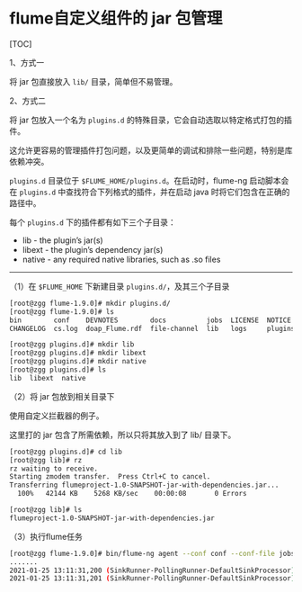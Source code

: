 # flume自定义组件的 jar 包管理

[TOC]

1、方式一

将 jar 包直接放入 `lib/` 目录，简单但不易管理。


2、方式二

将 jar 包放入一个名为 `plugins.d` 的特殊目录，它会自动选取以特定格式打包的插件。

这允许更容易的管理插件打包问题，以及更简单的调试和排除一些问题，特别是库依赖冲突。

`plugins.d` 目录位于 `$FLUME_HOME/plugins.d`。在启动时，flume-ng 启动脚本会在 `plugins.d` 中查找符合下列格式的插件，并在启动 java 时将它们包含在正确的路径中。

每个 `plugins.d` 下的插件都有如下三个子目录：

- lib - the plugin’s jar(s)
- libext - the plugin’s dependency jar(s)
- native - any required native libraries, such as .so files

---------------------------------------------------------

（1）在 `$FLUME_HOME` 下新建目录 `plugins.d/`，及其三个子目录

```sh
[root@zgg flume-1.9.0]# mkdir plugins.d/
[root@zgg flume-1.9.0]# ls
bin        conf    DEVNOTES        docs          jobs  LICENSE  NOTICE     README.md      tools
CHANGELOG  cs.log  doap_Flume.rdf  file-channel  lib   logs     plugins.d  RELEASE-NOTES

[root@zgg plugins.d]# mkdir lib
[root@zgg plugins.d]# mkdir libext
[root@zgg plugins.d]# mkdir native
[root@zgg plugins.d]# ls
lib  libext  native
```

（2）将 jar 包放到相关目录下

使用自定义拦截器的例子。

这里打的 jar 包含了所需依赖，所以只将其放入到了 lib/ 目录下。

```sh
[root@zgg plugins.d]# cd lib
[root@zgg lib]# rz
rz waiting to receive.
Starting zmodem transfer.  Press Ctrl+C to cancel.
Transferring flumeproject-1.0-SNAPSHOT-jar-with-dependencies.jar...
  100%   42144 KB    5268 KB/sec    00:00:08       0 Errors   

[root@zgg lib]# ls
flumeproject-1.0-SNAPSHOT-jar-with-dependencies.jar
```

（3）执行flume任务

```sh
[root@zgg flume-1.9.0]# bin/flume-ng agent --conf conf --conf-file jobs/flume-custom-Interceptor.conf --name a1 -Dflume.root.logger=INFO,console
.......
2021-01-25 13:11:31,200 (SinkRunner-PollingRunner-DefaultSinkProcessor) [INFO - org.apache.flume.sink.LoggerSink.process(LoggerSink.java:95)] Event: { headers:{num of bytes=12} body: 7A 68 61 6E 67 73 61 6E 20 72 65 64             zhangsan red }
2021-01-25 13:11:31,201 (SinkRunner-PollingRunner-DefaultSinkProcessor) [INFO - org.apache.flume.sink.LoggerSink.process(LoggerSink.java:95)] Event: { headers:{num of bytes=10} body: 6C 69 73 69 20 62 6C 61 63 6B                   lisi black }
```